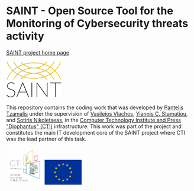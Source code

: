 # SAINT - Open Source Tool for the Monitoring of Cybersecurity threats activity

[SAINT project home page](https://project-saint.eu/)

<img src="images_logos/saint_logo_color.png" alt="SAINT Logo" width="150" />

This repository contains the coding work that was developed by 
[Pantelis Tzamalis](https://scholar.google.gr/citations?hl=en&user=zo_G-TIAAAAJ) under the supervision of 
[Vasileios Vlachos](https://scholar.google.gr/citations?hl=en&user=kXG5upAAAAAJ), 
[Yiannis C. Stamatiou](https://scholar.google.gr/citations?hl=en&user=Uz9SJtgAAAAJ), and 
[Sotiris Nikoletseas](https://scholar.google.gr/citations?hl=en&user=hk2ylNwAAAAJ), in the 
[Computer Technology Institute and Press "Diophantus" (CTI)](https://www.cti.gr/en/) infrastructure. 
This work was part of the project and constitutes the main IT development core of the SAINT project where CTI was 
the lead partner of this task.

<img src="images_logos/cti.jpg" alt="CTI Logo" width="100" />
<img src="images_logos/eu_flag_yellow_low.jpg" alt="EU Logo" width="100" />